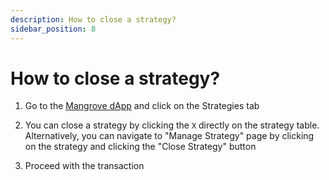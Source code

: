 ```yaml
---
description: How to close a strategy?
sidebar_position: 8
---
```


# How to close a strategy?

1. Go to the [Mangrove dApp](https://app.mangrove.exchange/) and click on the Strategies tab

2. You can close a strategy by clicking the `X` directly on the strategy table. Alternatively, you can navigate to "Manage Strategy" page by clicking on the strategy and clicking the "Close Strategy" button

3. Proceed with the transaction
